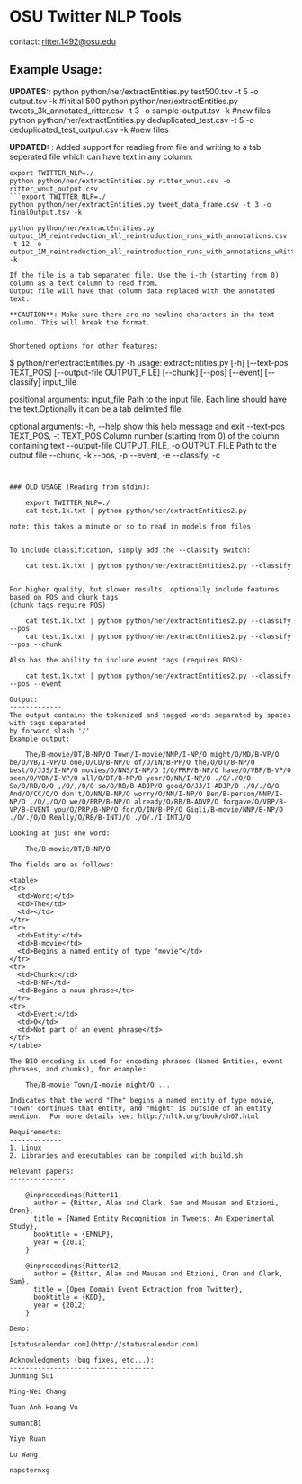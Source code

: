 OSU Twitter NLP Tools
====================
contact: ritter.1492@osu.edu

Example Usage:
--------------
**UPDATES:**: python python/ner/extractEntities.py test500.tsv -t 5 -o output.tsv -k #initial 500
		python python/ner/extractEntities.py tweets_3k_annotated_ritter.csv -t 3 -o sample-output.tsv -k #new files
python python/ner/extractEntities.py deduplicated_test.csv -t 5 -o deduplicated_test_output.csv -k #new files

**UPDATED:** : Added support for reading from file and writing to a tab seperated file which can have text in any column.

```
export TWITTER_NLP=./
python python/ner/extractEntities.py ritter_wnut.csv -o ritter_wnut_output.csv
```export TWITTER_NLP=./
python python/ner/extractEntities.py tweet_data_frame.csv -t 3 -o finalOutput.tsv -k

python python/ner/extractEntities.py output_1M_reintroduction_all_reintroduction_runs_with_annotations.csv -t 12 -o output_1M_reintroduction_all_reintroduction_runs_with_annotations_wRitterOutput.csv -k

If the file is a tab separated file. Use the i-th (starting from 0) column as a text column to read from. 
Output file will have that column data replaced with the annotated text.

**CAUTION**: Make sure there are no newline characters in the text column. This will break the format.


Shortened options for other features:
```
$ python/ner/extractEntities.py -h
usage: extractEntities.py [-h] [--text-pos TEXT_POS]
                          [--output-file OUTPUT_FILE] [--chunk] [--pos]
                          [--event] [--classify]
                          input_file

positional arguments:
  input_file            Path to the input file. Each line should have the
                        text.Optionally it can be a tab delimited file.

optional arguments:
  -h, --help            show this help message and exit
  --text-pos TEXT_POS, -t TEXT_POS
                        Column number (starting from 0) of the column
                        containing text
  --output-file OUTPUT_FILE, -o OUTPUT_FILE
                        Path to the output file
  --chunk, -k
  --pos, -p
  --event, -e
  --classify, -c
```


### OLD USAGE (Reading from stdin):

	export TWITTER_NLP=./
	cat test.1k.txt | python python/ner/extractEntities2.py

note: this takes a minute or so to read in models from files


To include classification, simply add the --classify switch:

	cat test.1k.txt | python python/ner/extractEntities2.py --classify


For higher quality, but slower results, optionally include features based on POS and chunk tags
(chunk tags require POS)

	cat test.1k.txt | python python/ner/extractEntities2.py --classify --pos
	cat test.1k.txt | python python/ner/extractEntities2.py --classify --pos --chunk

Also has the ability to include event tags (requires POS):

	cat test.1k.txt | python python/ner/extractEntities2.py --classify --pos --event

Output:
-------------
The output contains the tokenized and tagged words separated by spaces with tags separated
by forward slash '/'
Example output:

	The/B-movie/DT/B-NP/O Town/I-movie/NNP/I-NP/O might/O/MD/B-VP/O be/O/VB/I-VP/O one/O/CD/B-NP/O of/O/IN/B-PP/O the/O/DT/B-NP/O best/O/JJS/I-NP/O movies/O/NNS/I-NP/O I/O/PRP/B-NP/O have/O/VBP/B-VP/O seen/O/VBN/I-VP/O all/O/DT/B-NP/O year/O/NN/I-NP/O ./O/./O/O So/O/RB/O/O ,/O/,/O/O so/O/RB/B-ADJP/O good/O/JJ/I-ADJP/O ./O/./O/O And/O/CC/O/O don't/O/NN/B-NP/O worry/O/NN/I-NP/O Ben/B-person/NNP/I-NP/O ,/O/,/O/O we/O/PRP/B-NP/O already/O/RB/B-ADVP/O forgave/O/VBP/B-VP/B-EVENT you/O/PRP/B-NP/O for/O/IN/B-PP/O Gigli/B-movie/NNP/B-NP/O ./O/./O/O Really/O/RB/B-INTJ/O ./O/./I-INTJ/O

Looking at just one word:

	The/B-movie/DT/B-NP/O

The fields are as follows:

<table>
<tr>
  <td>Word:</td>
  <td>The</td>
  <td></td>
</tr>
<tr>
  <td>Entity:</td>
  <td>B-movie</td>
  <td>Begins a named entity of type "movie"</td>
</tr>
<tr>
  <td>Chunk:</td>
  <td>B-NP</td>
  <td>Begins a noun phrase</td>
</tr>
<tr>
  <td>Event:</td>
  <td>O</td>
  <td>Not part of an event phrase</td>
</tr>
</table>

The BIO encoding is used for encoding phrases (Named Entities, event phrases, and chunks), for example:

    The/B-movie Town/I-movie might/O ...

Indicates that the word "The" begins a named entity of type movie, "Town" continues that entity, and "might" is outside of an entity mention.  For more details see: http://nltk.org/book/ch07.html

Requirements:
-------------
1. Linux
2. Libraries and executables can be compiled with build.sh

Relevant papers:
--------------

	@inproceedings{Ritter11,
	  author = {Ritter, Alan and Clark, Sam and Mausam and Etzioni, Oren},
	  title = {Named Entity Recognition in Tweets: An Experimental Study},
	  booktitle = {EMNLP},
	  year = {2011}
	}

	@inproceedings{Ritter12,
	  author = {Ritter, Alan and Mausam and Etzioni, Oren and Clark, Sam},
	  title = {Open Domain Event Extraction from Twitter},
	  booktitle = {KDD},
	  year = {2012}
	}

Demo:
-----
[statuscalendar.com](http://statuscalendar.com)

Acknowledgments (bug fixes, etc...):
------------------------------------
Junming Sui

Ming-Wei Chang

Tuan Anh Hoang Vu

sumant81

Yiye Ruan

Lu Wang

napsternxg
